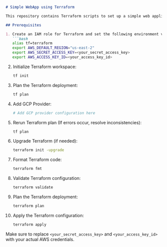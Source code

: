 ```markdown
# Simple WebApp using Terraform

This repository contains Terraform scripts to set up a simple web application. Follow the steps below to deploy the infrastructure.

## Prerequisites

1. Create an IAM role for Terraform and set the following environment variables:
   ```bash
   alias tf=terraform
   export AWS_DEFAULT_REGION="us-east-2"
   export AWS_SECRET_ACCESS_KEY=<your_secret_access_key>
   export AWS_ACCESS_KEY_ID=<your_access_key_id>
   ```

2. Initialize Terraform workspace:
   ```bash
   tf init
   ```

3. Plan the Terraform deployment:
   ```bash
   tf plan
   ```

4. Add GCP Provider:
   ```bash
   # Add GCP provider configuration here
   ```

5. Rerun Terraform plan (If errors occur, resolve inconsistencies):
   ```bash
   tf plan
   ```

6. Upgrade Terraform (if needed):
   ```bash
   terraform init -upgrade
   ```

7. Format Terraform code:
   ```bash
   terraform fmt
   ```

8. Validate Terraform configuration:
   ```bash
   terraform validate
   ```

9. Plan the Terraform deployment:
   ```bash
   terraform plan
   ```

10. Apply the Terraform configuration:
    ```bash
    terraform apply
    ```

Make sure to replace `<your_secret_access_key>` and `<your_access_key_id>` with your actual AWS credentials.
```